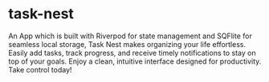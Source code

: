 # task-nest
An App which is built with Riverpod for state management and SQFlite for seamless local storage, Task Nest makes organizing your life effortless. Easily add tasks, track progress, and receive timely notifications to stay on top of your goals. Enjoy a clean, intuitive interface designed for productivity. Take control today!
